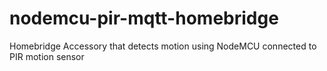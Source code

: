 # nodemcu-pir-mqtt-homebridge
Homebridge Accessory that detects motion using NodeMCU connected to PIR motion sensor 
